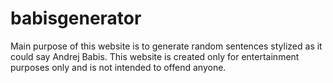 # babisgenerator
Main purpose of this website is to generate random sentences stylized as it could say Andrej Babis.
This website is created only for entertainment purposes only and is not intended to offend anyone.
